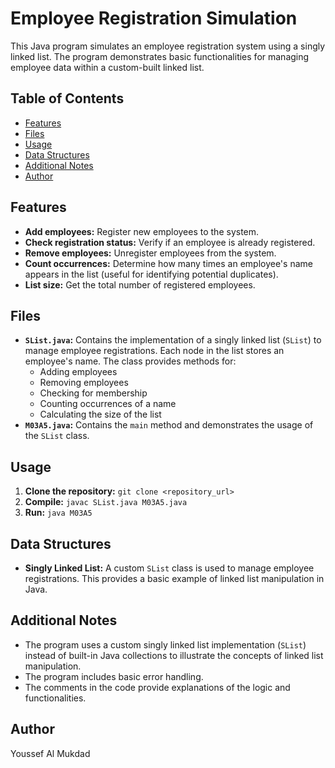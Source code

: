 # Employee Registration Simulation

This Java program simulates an employee registration system using a singly linked list. The program demonstrates basic functionalities for managing employee data within a custom-built linked list.

## Table of Contents

- [Features](#features)
- [Files](#files)
- [Usage](#usage)
- [Data Structures](#data-structures)
- [Additional Notes](#additional-notes)
- [Author](#author)

## Features

- **Add employees:** Register new employees to the system.
- **Check registration status:** Verify if an employee is already registered.
- **Remove employees:**  Unregister employees from the system.
- **Count occurrences:** Determine how many times an employee's name appears in the list (useful for identifying potential duplicates).
- **List size:**  Get the total number of registered employees.

## Files

- **`SList.java`:** Contains the implementation of a singly linked list (`SList`) to manage employee registrations. Each node in the list stores an employee's name. The class provides methods for:
    - Adding employees
    - Removing employees
    - Checking for membership
    - Counting occurrences of a name
    - Calculating the size of the list
- **`M03A5.java`:** Contains the `main` method and demonstrates the usage of the `SList` class.

## Usage

1. **Clone the repository:** `git clone <repository_url>`
2. **Compile:** `javac SList.java M03A5.java`
3. **Run:** `java M03A5`

## Data Structures

- **Singly Linked List:**  A custom `SList` class is used to manage employee registrations. This provides a basic example of linked list manipulation in Java.

## Additional Notes

- The program uses a custom singly linked list implementation (`SList`) instead of built-in Java collections to illustrate the concepts of linked list manipulation.
- The program includes basic error handling.
- The comments in the code provide explanations of the logic and functionalities.

## Author

Youssef Al Mukdad
